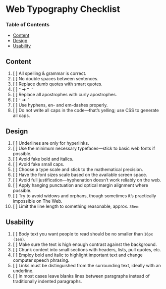 # Web Typography Checklist

### Table of Contents

- [Content](#content)
- [Design](#design)
- [Usability](#usability)

## Content

1. [ ] All spelling & grammar is correct.
2. [ ] No double spaces between sentences.
3. [ ] Replace dumb quotes with smart quotes.
4. [ ] `"` ➔ `“ ”`
5. [ ] Replace all apostrophes with curly apostrophes.
6. [ ] `'` ➔ `’`
7. [ ] Use hyphens, en- and em-dashes properly.
8. [ ] Do not write all caps in the code—that’s yelling; use CSS to generate all caps.

## Design

1. [ ] Underlines are only for hyperlinks.
2. [ ] Use the minimum necessary typefaces—stick to basic web fonts if possible.
3. [ ] Avoid fake bold and italics.
4. [ ] Avoid fake small caps.
5. [ ] Choose a type scale and stick to the mathematical precision.
6. [ ] Have the font sizes scale based on the available screen space.
7. [ ] Avoid full justification—hyphenation doesn’t work reliably on the web.
8. [ ] Apply hanging punctuation and optical margin alignment where possible.
9. [ ] Try to avoid widows and orphans, though sometimes it’s practically impossible on The Web.
10. [ ] Limit the line length to something reasonable, approx. `36em`

## Usability

1. [ ] Body text you want people to read should be no smaller than `16px (1em)`.
2. [ ] Make sure the text is high enough contrast against the background.
3. [ ] Chunk content into small sections with headers, lists, pull quotes, etc.
4. [ ] Employ bold and italic to highlight important text and change computer speech phrasing.
5. [ ] Links must be distinguished from the surrounding text, ideally with an underline.
6. [ ] In most cases leave blanks lines between paragraphs instead of traditionally indented paragraphs.